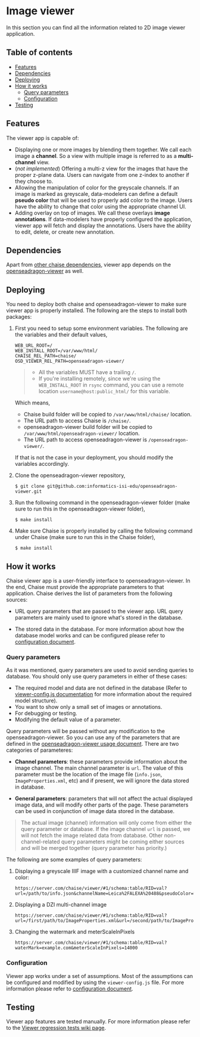 # Image viewer

In this section you can find all the information related to 2D image viewer application.

## Table of contents

- [Features](#features)
- [Dependencies](#dependencies)
- [Deploying](#deploying)
- [How it works](#how-it-works)
  * [Query parameters](#query-parameters)
  * [Configuration](#configuration)
- [Testing](#testing)

## Features

The viewer app is capable of:
- Displaying one or more images by blending them together. We call each image a
__channel__. So a view with multiple image is referred to as a __multi-channel__ view.
- (_not implemented_) Offering a multi-z view for the images that have
the proper z-plane data. Users can navigate from one z-index to another if they choose to.
- Allowing the manipulation of color for the greyscale channels. If an image is marked
as greyscale, data-modelers can define a default __pseudo color__ that will be used
to properly add color to the image. Users have the ability to change that color
using the appropriate channel UI.
- Adding overlay on top of images. We call these overlays __image annotations__.
If data-modelers have properly configured the application, viewer app will fetch
and display the annotations. Users have the ability to edit, delete, or create new annotation.

## Dependencies

Apart from [other chaise dependencies](installation.md#dependencies), viewer app
depends on the [openseadragon-viewer](https://github.com/informatics-isi-edu/openseadragon-viewer) as well.


## Deploying

You need to deploy both chaise and openseadragon-viewer to make sure viewer app is properly installed. The following are the steps to install both packages:

1. First you need to setup some environment variables. The following are the variables and their default values,

    ```
    WEB_URL_ROOT=/
    WEB_INSTALL_ROOT=/var/www/html/
    CHAISE_REL_PATH=chaise/
    OSD_VIEWER_REL_PATH=openseadragon-viewer/
    ```
    > - All the variables MUST have a trailing `/`.
    > - If you're installing remotely, since we're using the `WEB_INSTALL_ROOT`
    in `rsync` command, you can use a remote location `username@host:public_html/`
    for this variable.

    Which means,

      - Chaise build folder will be copied to `/var/www/html/chaise/` location.
      - The URL path to access Chaise is `/chaise/`.
      - openseadragon-viewer build folder will be copied to `/var/www/html/openseadragon-viewer/` location.
      - The URL path to access openseadragon-viewer is `/openseadragon-viewer/`.

    If that is not the case in your deployment, you should modify the variables accordingly.


2. Clone the openseadragon-viewer repository,
    ```
    $ git clone git@github.com:informatics-isi-edu/openseadragon-viewer.git
    ```

3. Run the following command in the openseadragon-viewer folder
   (make sure to run this in the openseadragon-viewer folder),
    ```
    $ make install
    ```

3. Make sure Chaise is properly installed by calling the following command under Chaise
  (make sure to run this in the Chaise folder),
    ```
    $ make install
    ```

## How it works

Chaise viewer app is a user-friendly interface to openseadragon-viewer.  In the end,
Chaise must provide the appropriate parameters to that application. Chaise derives
the list of parameters from the following sources:

- URL query parameters that are passed to the viewer app. URL query parameters are
  mainly used to ignore what's stored in the database.

- The stored data in the database. For more information about how the database
  model works and can be configured please refer to [configuration  document](viewer-config.md).


### Query parameters

As it was mentioned, query parameters are used to avoid sending queries to database.
You should only use query parameters in either of these cases:
- The required model and data are not defined in the database
  (Refer to [viewer-config.js documentation](viewer-config.md) for more information
  about the required model structure).
- You want to show only a small set of images or annotations.
- For debugging or testing.
- Modifying the default value of a parameter.

Query parameters will be passed without any modification to the openseadragon-viewer.
So you can use any of the parameters that are defined in the
[openseadragon-viewer usage document](https://github.com/informatics-isi-edu/openseadragon-viewer/blob/master/docs/user-docs/usage.md). There are two categories of parameteres:

- **Channel parameters**: these parameters provide information about the image channel.
  The main channel parameter is `url`. The value of this parameter must be the location
  of the image file (`info.json`, `ImageProperties.xml`, etc) and if present, we will
  ignore the data stored in database.

- **General parameters**: parameters that will not affect the actual displayed image data,
  and will modify other parts of the page. These parameters can be used in conjunction
  of image data stored in the database.

> The actual image (channel) information will only come from either the query parameter or database. If the image channel `url` is passed, we will not fetch the image related data from database. Other non-channel-related query parameters might be coming either sources and will be merged together (query parameter has priority.)

The following are some examples of query parameters:

1. Displaying a greyscale IIIF image with a customized channel name and color:

    ```
    https://server.com/chaise/viewer/#1/schema:table/RID=val?url=/path/to/info.json&channelName=Leica%2FALEXA%20488&pseudoColor=%23ff00ff
    ```
2. Displaying a DZI multi-channel image
    ```
    https://server.com/chaise/viewer/#1/schema:table/RID=val?url=/first/path/to/ImageProperties.xml&url=/second/path/to/ImageProperties.xml
    ```

3. Changing the watermark and meterScaleInPixels

    ```
    https://server.com/chaise/viewer/#1/schema:table/RID=val?waterMark=example.com&meterScaleInPixels=14000
    ```


### Configuration

Viewer app works under a set of assumptions. Most of the assumptions
can be configured and modified by using the `viewer-config.js` file.
For more information please refer to [configuration document](viewer-config.md).

## Testing

Viewer app features are tested manually. For more information please refer to the
[Viewer regression tests wiki page](https://github.com/informatics-isi-edu/chaise/wiki/Viewer-regression-tests).
